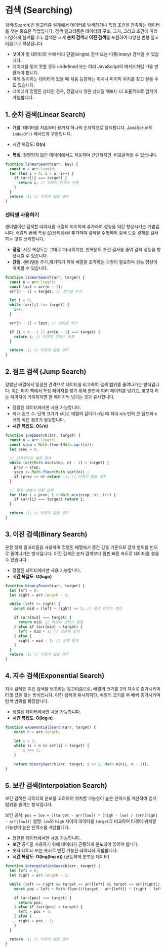 # 검색 (Searching)

검색(Search)은 알고리즘 설계에서 데이터를 탐색하거나 특정 조건을 만족하는 데이터를 찾는 중요한 작업입니다. 검색 알고리즘은 데이터의 구조, 크기, 그리고 조건에 따라 다양하게 설계됩니다. 검색은 크게 **순차 검색**과 **이진 검색**을 포함하여 다양한 변형 알고리즘으로 확장됩니다.

- 찾아야 할 데이터의 수에 따라 단일(single) 검색 또는 다중(many) 검색일 수 있습니다.
- 데이터를 찾지 못할 경우 undefined 또는 여러 JavaScript의 메서드처럼 -1을 반환해야 합니다.
- 여러 일치하는 데이터가 있을 때 처음 등장하는 위치나 마지막 위치를 찾고 싶을 수도 있습니다.
- 데이터가 정렬된 상태인 경우, 정렬되지 않은 상태일 때보다 더 효율적으로 검색이 가능합니다.


## 1. **순차 검색(Linear Search)**

- **개념**: 데이터를 처음부터 끝까지 하나씩 순차적으로 탐색합니다. JavaScript의 `indexOf()` 메서드의 구현입니다.

- 시간 복잡도: **O(n)**
  
- **특징**: 정렬되지 않은 데이터에서도 작동하며 간단하지만, 비효율적일 수 있습니다.

```javascript
function linearSearch(arr, key) {
  const n = arr.length;
  for (let i = 0; i < n; i++) {
    if (arr[i] === target) {
      return i; // 타겟의 인덱스 반환
    }
  }
  return -1; // 타겟이 없을 경우
}
```


### 센티넬 사용하기

센티넬이란 검색할 데이터를 배열의 마지막에 추가하여 성능을 약간 향상시키는 기법입니다. 배열의 끝에 특정 값(센티넬)을 추가하며 검색을 수행하며 검색 도중 경계를 검사하는 것을 생략합니다.

- **장점**: 시간 복잡도는 그대로 O(n)이지만, 반복문의 조건 검사를 줄여 검색 성능을 향상시킬 수 있습니다.
- **단점**: 센티넬을 추가,제거하기 위해 배열을 조작하는 과정이 필요하며 성능 향상이 미미할 수 있습니다.

```javascript
function linearSearch(arr, target) {
  const n = arr.length;
  const last = arr[n - 1];
  arr[n - 1] = target; // 센티넬 추가

  let i = 0;
  while (arr[i] !== target) {
    i++;
  }

  arr[n - 1] = last; // 센티넬 제거

  if (i < n - 1 || arr[n - 1] === target) {
    return i; // 타겟의 인덱스 반환
  }

  return -1; // 타겟이 없을 경우
}
```


## 2. 점프 검색 (Jump Search)

정렬된 배열에서 일정한 간격으로 데이터를 비교하여 검색 범위를 줄여나가는 방식입니다. 이는 마치 책에서 특정 페이지를 찾기 위해 한번에 여러 페이지를 넘기고, 찾고자 하는 페이지에 가까워지면 한 페이지씩 넘기는 것과 유사합니다.

- 정렬된 데이터에서만 사용 가능합니다.
- 최대 점프 수: 단계 크기가 s이고 배열의 길이가 n일 때 최대 n/s 번의 큰 점프와 s개의 작은 점프가 필요합니다..
- **시간 복잡도**: **O(√n)**

```javascript
function jumpSearch(arr, target) {
  const n = arr.length;
  const step = Math.floor(Math.sqrt(n));
  let prev = 0;

  // 단계적으로 범위 탐색
  while (arr[Math.min(step, n) - 1] < target) {
    prev = step;
    step += Math.floor(Math.sqrt(n)) ;
    if (prev >= n) return -1; // 타겟이 없을 경우
  }

  // 범위 내에서 선형 검색
  for (let i = prev; i < Math.min(step, n); i++) {
    if (arr[i] === target) return i;
  }

  return -1; // 타겟이 없을 경우
}
```


## 3. **이진 검색(Binary Search)**

분할 정복 알고리즘을 사용하여 정렬된 배열에서 중간 값을 기준으로 검색 범위를 반으로 줄여나가는 방식입니다. 이진 검색은 순차 검색보다 훨씬 빠른 속도로 데이터를 찾을 수 있습니다.

- 정렬된 데이터에서만 사용 가능합니다.
- **시간 복잡도**: **O(log⁡n)**

```javascript
function binarySearch(arr, target) {
  let left = 0;
  let right = arr.length - 1;

  while (left <= right) {
    const mid = (left + right) >> 1; // 중간 인덱스 계산

    if (arr[mid] === target) {
      return mid; // 타겟의 인덱스 반환
    } else if (arr[mid] < target) {
      left = mid + 1; // 오른쪽 탐색
    } else {
      right = mid - 1; // 왼쪽 탐색
    }
  }
  return -1; // 타겟이 없을 경우
}
```


## 4. 지수 검색(Exponential Search)

지수 검색은 이진 검색을 보조하는 알고리즘으로, 배열의 크기를 2의 지수로 증가시키며 타겟 값을 찾는 방식입니다. 이진 검색과 유사하지만, 배열의 크기를 두 배씩 증가시키며 탐색 범위를 확장합니다.

- 정렬된 데이터에서만 사용 가능합니다.
- **시간 복잡도**: **O(log ⁡n)**

```javascript
function exponentialSearch(arr, target) {
    const n = arr.length;
    
    let i = 1;
    while (i < n && arr[i] < target) {
        i <<= 1;
    }
    
    return binarySearch(arr, target, i >> 1, Math.min(i, n - 1));
}
```


## 5. 보간 검색(Interpolation Search)

보간 검색은 데이터의 분포를 고려하여 위치할 가능성이 높은 인덱스를 계산하여 검색 범위를 줄이는 방식입니다.

보간 공식: `pos = low + ((target - arr[low]) * (high - low) / (arr[high] - arr[low]))`
설명: `low`와 `high` 사이의 데이터를 `target`과 비교하여 타겟이 위치할 가능성이 높은 인덱스를 계산합니다.

- 정렬된 데이터에서만 사용 가능합니다.
- 보간 공식을 사용하기 위해 데이터가 균등하게 분포되어 있어야 합니다.
- 숫자 데이터 또는 숫자로 변환 가능한 데이터에 적합합니다.
- **시간 복잡도**: **O(log(log n))** (균등하게 분포된 데이터)

```javascript
function interpolationSearch(arr, target) {
  let left = 0;
  let right = arr.length - 1;

  while (left <= right && target >= arr[left] && target <= arr[right]) {
    const pos = left + Math.floor(((target - arr[left]) * (right - left)) / (arr[right] - arr[left]));

    if (arr[pos] === target) {
      return pos;
    } else if (arr[pos] < target) {
      left = pos + 1;
    } else {
      right = pos - 1;
    }
  }

  return -1; // 타겟이 없을 경우
}
```
